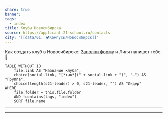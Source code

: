 ```yaml
---
share: true
banner: 
tags:
  - index
title: Клубы Новосибирска
source: https://applicant.21-school.ru/contacts
city: "[[data/01. 🏕️Кампусы/Новосибирск]]"
---
```


Как создать клуб в Новосибирске: [Заполни форму](https://forms.yandex.ru/u/675c39e3e010db53430ab6d9/) и Лиля напишет тебе. 💫 

```dataview
TABLE WITHOUT ID
	file.link AS "Название клуба",
    choice(social-link, "[*тык*](" + social-link + ")", "—") AS "Группа",
    choice(length(s21-leader) > 0, s21-leader, "") AS "Лидер"
WHERE 
	file.folder = this.file.folder 
	AND !contains(tags, "index")
	SORT file.name
```

___
___